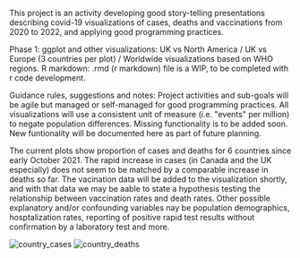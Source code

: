 This project is an activity developing good story-telling presentations describing covid-19 visualizations of cases, deaths and vaccinations from 2020 to 2022, and applying good programming practices.

Phase 1: ggplot and other visualizations:
UK vs North America /
UK vs Europe (3 countries per plot) /
Worldwide visualizations based on WHO regions.
R markdown: .rmd (r markdown) file is a WIP, to be completed with r code development. 

Guidance rules, suggestions and notes:
Project activities and sub-goals will be agile but managed or self-managed for good programming practices.
All visualizations will use a consistent unit of measure (i.e. "events" per million) to negate population differences.
Missing functionality is to be added soon.
New funtionality will be documented here as part of future planning.

The current plots show proportion of cases and deaths for 6 countries since early October 2021. The rapid increase in cases (in Canada and the UK especially) does not seem to be matched by a comparable increase in deaths so far. 
The vacination data will be added to the visualization shortly, and with that data we may be aable to state a hypothesis testing the relationship between vaccination rates and death rates. Other possible explanatory and/or confounding variables nay be population demographics, hosptalization rates, reporting of positive rapid test results without confirmation by a laboratory test and more.

![country_cases](https://user-images.githubusercontent.com/80735707/147724805-49dcc2e2-6a9f-41f3-b5a9-4547039d990f.png)
![country_deaths](https://user-images.githubusercontent.com/80735707/147724812-ba7242b3-c90e-4791-a17f-98f05cc8f188.png)
